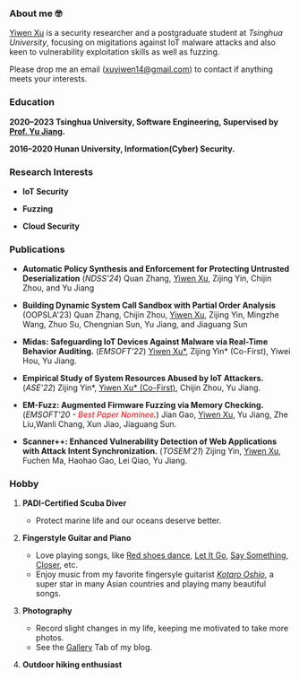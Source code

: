### About me 🤓

[Yiwen Xu](https://sites.google.com/view/intro-yiwenxu) is a security researcher and a postgraduate student at *Tsinghua University*, focusing on migitations against IoT malware attacks and also keen to vulnerability exploitation skills as well as fuzzing.

Please drop me an email ([xuyiwen14@gmail.com](mailto:xuyiwen14@gmail.com)) to contact if anything meets your interests.

### Education

**2020–2023 Tsinghua University, Software Engineering, Supervised by [Prof. Yu Jiang](https://sites.google.com/site/jiangyu198964).**

**2016–2020 Hunan University, Information(Cyber) Security.**

### Research Interests

- **IoT Security**

- **Fuzzing**

- **Cloud Security**



### Publications

- **Automatic Policy Synthesis and Enforcement for Protecting Untrusted Deserialization** (*NDSS'24*) Quan Zhang, <u>Yiwen Xu</u>, Zijing Yin, Chijin Zhou, and Yu Jiang


- **Building Dynamic System Call Sandbox with Partial Order Analysis** (OOPSLA'23) Quan Zhang, Chijin Zhou, <u>Yiwen Xu</u>, Zijing Yin, Mingzhe Wang, Zhuo Su, Chengnian Sun, Yu Jiang, and Jiaguang Sun

- **Midas: Safeguarding IoT Devices Against Malware via Real-Time Behavior Auditing.** (*EMSOFT’22*) <u>Yiwen Xu*</u>, Zijing Yin* (Co-First), Yiwei Hou, Yu Jiang.

- **Empirical Study of System Resources Abused by IoT Attackers.** (*ASE’22*) Zijing Yin*, <u>Yiwen Xu* (Co-First)</u>, Chijin Zhou, Yu Jiang.


- **EM-Fuzz: Augmented Firmware Fuzzing via Memory Checking.** (*EMSOFT’20 - <span style="color:red">Best Paper Nominee</span>.*) Jian Gao, <u>Yiwen Xu</u>, Yu Jiang, Zhe Liu,Wanli Chang, Xun Jiao, Jiaguang Sun.

- **Scanner++: Enhanced Vulnerability Detection of Web Applications with Attack Intent Synchronization.** (*TOSEM’21*) Zijing Yin, <u>Yiwen Xu</u>, Fuchen Ma, Haohao Gao, Lei Qiao, Yu Jiang.


### Hobby

1. **PADI-Certified Scuba Diver**
   
   - Protect marine life and our oceans deserve better.

2. **Fingerstyle Guitar and Piano**
   - Love playing songs, like [Red shoes dance](https://www.youtube.com/watch?v=EYS2dRY3GME), [Let It Go](https://www.youtube.com/watch?v=AAnID4RS7Vg), [Say Something](https://www.youtube.com/watch?v=LpjR3yyBi3E), [Closer](https://www.youtube.com/watch?v=xV4FIEIqhYo), etc.
   - Enjoy music from my favorite fingersyle guitarist [*Kotaro Oshio*](https://www.youtube.com/watch?v=7x9Yxna7pE4), a super star in many Asian countries and playing many beautiful songs.

3. **Photography**
   - Record slight changes in my life, keeping me motivated to take more photos.
   - See the [Gallery](http://xudaxian.xyz/gallery/) Tab of my blog.

4. **Outdoor hiking enthusiast** 
